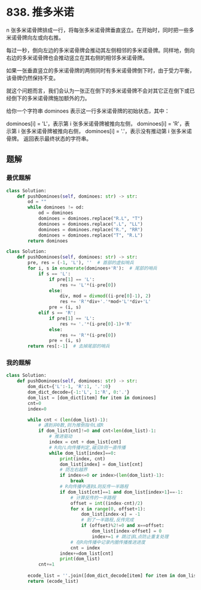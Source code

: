 # 838. 推多米诺
n 张多米诺骨牌排成一行，将每张多米诺骨牌垂直竖立。在开始时，同时把一些多米诺骨牌向左或向右推。

每过一秒，倒向左边的多米诺骨牌会推动其左侧相邻的多米诺骨牌。同样地，倒向右边的多米诺骨牌也会推动竖立在其右侧的相邻多米诺骨牌。

如果一张垂直竖立的多米诺骨牌的两侧同时有多米诺骨牌倒下时，由于受力平衡， 该骨牌仍然保持不变。

就这个问题而言，我们会认为一张正在倒下的多米诺骨牌不会对其它正在倒下或已经倒下的多米诺骨牌施加额外的力。

给你一个字符串 dominoes 表示这一行多米诺骨牌的初始状态，其中：

dominoes[i] = 'L'，表示第 i 张多米诺骨牌被推向左侧，
dominoes[i] = 'R'，表示第 i 张多米诺骨牌被推向右侧，
dominoes[i] = '.'，表示没有推动第 i 张多米诺骨牌。
返回表示最终状态的字符串。

## 题解
### 最优题解
```python
class Solution:
    def pushDominoes(self, dominoes: str) -> str:
        od = ""
        while dominoes != od:
            od = dominoes
            dominoes = dominoes.replace("R.L", "T")
            dominoes = dominoes.replace(".L", "LL")
            dominoes = dominoes.replace("R.", "RR")
            dominoes = dominoes.replace("T", "R.L")
        return dominoes
```

```python
class Solution:
    def pushDominoes(self, dominoes: str) -> str:
        pre, res = (-1, 'L'), ''  # 首部的虚拟哨兵
        for i, s in enumerate(dominoes+'R'):  # 尾部的哨兵
            if s == 'L':
                if pre[1] == 'L':
                    res += 'L'*(i-pre[0])
                else:
                    div, mod = divmod((i-pre[0]-1), 2)
                    res += 'R'*div+'.'*mod+'L'*div+'L'
                pre = (i, s)
            elif s == 'R':
                if pre[1] == 'L':
                    res += '.'*(i-pre[0]-1)+'R'
                else:
                    res += 'R'*(i-pre[0])
                pre = (i, s)
        return res[:-1]  # 去掉尾部的哨兵

```

### 我的题解

```python
class Solution:
    def pushDominoes(self, dominoes: str) -> str:
        dom_dict={'L':-1, 'R':1, '.':0}
        dom_dict_decode={-1:'L', 1:'R', 0:'.'}
        dom_list = [dom_dict[item] for item in dominoes]
        cnt=0
        index=0

        while cnt < (len(dom_list)-1):
            # 遇到非0数,则为推倒指令L或R
            if dom_list[cnt]!=0 and cnt<len(dom_list)-1:
                # 推进驱动
                index = cnt + dom_list[cnt]            
                # R向/L向传播判定,碰见0则一直传播
                while dom_list[index]==0:
                    print(index, cnt)
                    dom_list[index] = dom_list[cnt]
                    # 防左右越界
                    if index<=0 or index>(len(dom_list)-1):
                        break
                    # R向传播中遇到L则反传一半路程
                    if dom_list[cnt]==1 and dom_list[index+1]==-1:
                        # 计算反传的一半路程
                        offset = int((index-cnt)/2)
                        for x in range(0, offset+1):
                            dom_list[index-x] = -1
                            # 到了一半路程,反传完成
                            if (offset)%2!=0 and x==offset:
                                dom_list[index-offset] = 0
                                index+=1 # 跳过该L点防止重复处理
                        # 在R向传播中记录内圈传播推进进度
                        cnt = index
                    index+=dom_list[cnt]
                    print(dom_list)
            cnt+=1
                
        ecode_list = ''.join([dom_dict_decode[item] for item in dom_list])
        return (ecode_list)
```
